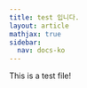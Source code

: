 ```yaml
---
title: test 입니다.
layout: article
mathjax: true
sidebar:
  nav: docs-ko
---
```



This is a test file!
